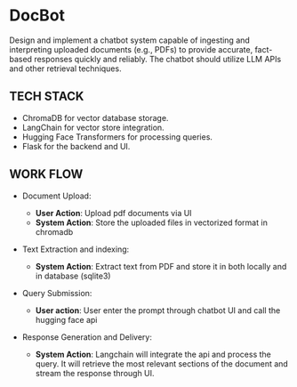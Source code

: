 # DocBot
Design and implement a chatbot system capable of ingesting and interpreting uploaded documents (e.g., PDFs) to provide accurate, fact-based responses quickly and reliably. The chatbot should utilize LLM APIs and other retrieval techniques. 

## TECH STACK
- ChromaDB for vector database storage.
- LangChain for vector store integration.
- Hugging Face Transformers for processing queries.
- Flask for the backend and UI.

## WORK FLOW
- Document Upload:
    - **User Action**: Upload pdf documents via UI
    - **System Action**: Store the uploaded files in vectorized format in chromadb

- Text Extraction and indexing:
    - **System Action**: Extract text from PDF and store it in both locally and in database (sqlite3)
    
- Query Submission:
    - **User action**: User enter the prompt through chatbot UI and call the hugging face api 

- Response Generation and Delivery:
    - **System Action**: Langchain will integrate the api and process the query. It will retrieve the most relevant sections of the document and stream the response through UI.

